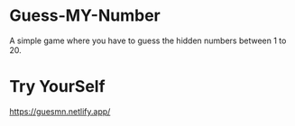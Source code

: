 # Guess-MY-Number
A simple game where you have to guess the hidden numbers between 1 to 20.
# Try YourSelf
https://guesmn.netlify.app/
